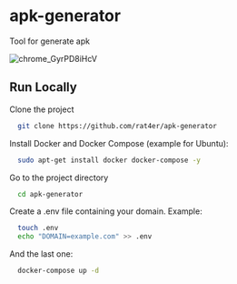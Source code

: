 # apk-generator

Tool for generate apk

![chrome_GyrPD8iHcV](https://github.com/user-attachments/assets/5505fc7e-b826-48ba-a7de-84e78d0361cf)

## Run Locally

Clone the project

```bash
  git clone https://github.com/rat4er/apk-generator
```

Install Docker and Docker Compose (example for Ubuntu):

```bash
  sudo apt-get install docker docker-compose -y
```

Go to the project directory

```bash
  cd apk-generator
```

Create a .env file containing your domain. Example:
``` bash
  touch .env
  echo "DOMAIN=example.com" >> .env 
```

And the last one:

```bash
  docker-compose up -d
```
